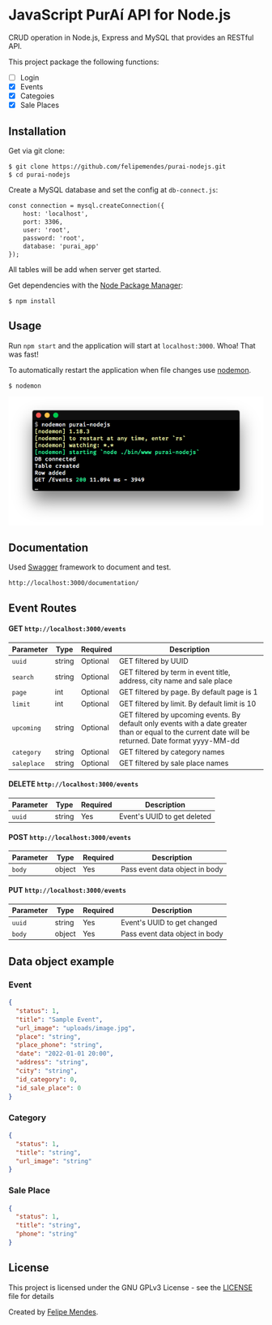 # JavaScript PurAí API for Node.js
CRUD operation in Node.js, Express and MySQL that provides an RESTful API.

This project package the following functions:
- [ ] Login
- [x] Events
- [x] Categoies
- [x] Sale Places

 ## Installation
Get via git clone:
```
$ git clone https://github.com/felipemendes/purai-nodejs.git
$ cd purai-nodejs
```

Create a MySQL database and set the config at `db-connect.js`:
```
const connection = mysql.createConnection({
    host: 'localhost',
    port: 3306,
    user: 'root',
    password: 'root',
    database: 'purai_app'
});
```
All tables will be add when server get started.

Get dependencies with the [Node Package Manager](http://npmjs.org/):
```
$ npm install
```

## Usage
Run `npm start` and the application will start at `localhost:3000`. Whoa! That was fast!

To automatically restart the application when file changes use [nodemon](https://github.com/remy/nodemon).

```
$ nodemon
```
![nodemon](/screenshots/nodemon.png "nodemon")

## Documentation
Used [Swagger](https://swagger.io/) framework to document and test.
```
http://localhost:3000/documentation/
```

## Event Routes

#### GET `http://localhost:3000/events`

| Parameter | Type | Required | Description
| --------- | ---- | -------- | ----------- |
| `uuid` | string | Optional | GET filtered by UUID |
| `search` | string | Optional | GET filtered by term in event title, address, city name and sale place |
| `page` | int | Optional |GET filtered by page. By default page is 1 |
| `limit` | int | Optional | GET filtered by limit. By default limit is 10 |
| `upcoming` | string | Optional | GET filtered by upcoming events. By default only events with a date greater than or equal to the current date will be returned. Date format yyyy-MM-dd |
| `category` | string | Optional | GET filtered by category names |
| `saleplace` | string | Optional | GET filtered by sale place names |

#### DELETE `http://localhost:3000/events`
| Parameter | Type | Required | Description
| --------- | ---- | -------- | ----------- |
| `uuid` | string | Yes | Event's UUID to get deleted |

#### POST `http://localhost:3000/events`
| Parameter | Type | Required | Description
| --------- | ---- | -------- | ----------- |
| `body` | object | Yes | Pass event data object in body |

#### PUT `http://localhost:3000/events`
| Parameter | Type | Required | Description
| --------- | ---- | -------- | ----------- |
| `uuid` | string | Yes | Event's UUID to get changed |
| `body` | object | Yes | Pass event data object in body |

## Data object example

### Event
```json
{
  "status": 1,
  "title": "Sample Event",
  "url_image": "uploads/image.jpg",
  "place": "string",
  "place_phone": "string",
  "date": "2022-01-01 20:00",
  "address": "string",
  "city": "string",
  "id_category": 0,
  "id_sale_place": 0
}
```

### Category
```json
{
  "status": 1,
  "title": "string",
  "url_image": "string"
}
```

### Sale Place
```json
{
  "status": 1,
  "title": "string",
  "phone": "string"
}
```

## License
This project is licensed under the GNU GPLv3 License - see the [LICENSE](LICENSE) file for details

Created by [Felipe Mendes](https://github.com/felipemendes).
